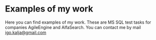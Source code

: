 # Examples of my work

Here you can find examples of my work.
These are MS SQL test tasks for companies AgileEngine and AlfaSearch.
You can contact me by mail igo.kalja@gmail.com
